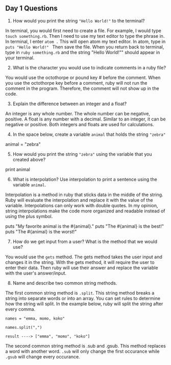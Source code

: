 ## Day 1 Questions

1. How would you print the string `"Hello World!"` to the terminal?

In terminal, you would first need to create a file. For example, I would type `touch something.rb`. Then I need to use my text editor to type the phrase in. In terminal, I enter `atom .` This will open atom my text editor. In atom, type in `puts "Hello World!" ` Then save the file. When you return back to terminal, type in `ruby something.rb` and the string "Hello World!"" should appear in your terminal.

2. What is the character you would use to indicate comments in a ruby file?

You would use the octothorpe or pound key # before the comment. When you use the octothorpe key before a comment, ruby will not run the comment in the program. Therefore, the comment will not show up in the code.

3. Explain the difference between an integer and a float?

An integer is any whole number. The whole number can be negative, positive. A float is any number with a decimal. Similar to an integer, it can be negative or positive. Both integers and floats are used for calculations.

4. In the space below, create a variable `animal` that holds the string `"zebra"`

animal = "zebra"

5. How would you print the string `"zebra"` using the variable that you created above?

print animal

6. What is interpolation? Use interpolation to print a sentence using the variable `animal`.

Interpolation is a method in ruby that sticks data in the middle of the string. Ruby will evaluate the interpolation and replace it with the value of the variable.  Interpolations can only work with double quotes. In my opinion, string interpolations make the code more organized and readable instead of using the plus symbol.

puts "My favorite animal is the #{animal}."
puts "The #{animal} is the best!"
puts "The #{animal} is the worst!"

7. How do we get input from a user? What is the method that we would use?

You would use the `gets` method. The gets method takes the user input and changes it in the string. With the gets method, it will require the user to enter their data. Then ruby will use their answer and replace the variable with the user's answer/input.

8. Name and describe two common string methods.

The first common string method is `.split`. This string method breaks a string into separate words or into an array. You can set rules to determine how the string will split. In the example below, ruby will split the string after every comma.

```
names = "emma, momo, koko"

names.split(",")

result ----> ["emma", "momo", "koko"]
```

The second common string method is .sub and .gsub. This method replaces a word with another word. `.sub` will only change the first occurance while `.gsub` will change every occurance.
